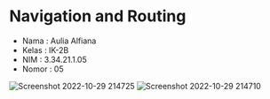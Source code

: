 # Navigation and Routing


- Nama : Aulia Alfiana
- Kelas : IK-2B
- NIM : 3.34.21.1.05
- Nomor : 05


![Screenshot 2022-10-29 214725](https://user-images.githubusercontent.com/114818053/198838377-abd682a4-9d71-4e26-8068-85fe14b89136.jpg)
![Screenshot 2022-10-29 214710](https://user-images.githubusercontent.com/114818053/198838381-9a03f300-ccdd-4a27-bb84-42951793861a.jpg)
